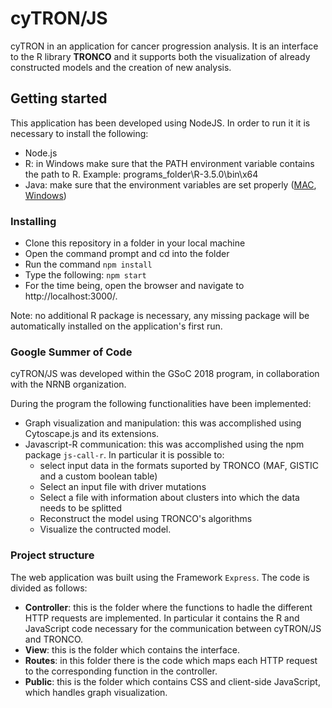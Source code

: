 # cyTRON/JS

cyTRON in an application for cancer progression analysis. It is an interface to the R library **TRONCO** and it supports both the visualization of already constructed models and the creation of new analysis. 

## Getting started
This application has been developed using NodeJS. In order to run it it is necessary to install the following:
* Node.js
* R: in Windows make sure that the PATH environment variable contains the path to R. Example: programs_folder\R-3.5.0\bin\x64
* Java: make sure that the environment variables are set properly ([MAC](https://www.ibm.com/support/knowledgecenter/en/SSPT3X_3.0.0/com.ibm.swg.im.infosphere.biginsights.install.doc/doc/install_install_r.html), [Windows](https://docs.oracle.com/javase/tutorial/essential/environment/paths.html))

### Installing

* Clone this repository in a folder in your local machine
* Open the command prompt and cd into the folder
* Run the command `npm install`
* Type the following: `npm start`
* For the time being, open the browser and navigate to http://localhost:3000/. 

Note: no additional R package is necessary, any missing package will be automatically installed on the application's first run.

### Google Summer of Code
cyTRON/JS was developed within the GSoC 2018 program, in collaboration with the NRNB organization.

During the program the following functionalities have been implemented:
 * Graph visualization and manipulation: this was accomplished using Cytoscape.js and its extensions.
 * Javascript-R communication: this was accomplished using the npm package `js-call-r`. In particular it is possible to: 
   * select input data in the formats suported by TRONCO (MAF, GISTIC and a custom boolean table)
   * Select an input file with driver mutations
   * Select a file with information about clusters into which the data needs to be splitted
   * Reconstruct the model using TRONCO's algorithms
   * Visualize the contructed model.

### Project structure
The web application was built using the Framework `Express`. The code is divided as follows:
* **Controller**: this is the folder where the functions to hadle the different HTTP requests are implemented. In particular it contains the R and JavaScript code necessary for the communication between cyTRON/JS and TRONCO.
* **View**: this is the folder which contains the interface.
* **Routes**: in this folder there is the code which maps each HTTP request to the corresponding function in the controller.
* **Public**: this is the folder which contains CSS and client-side JavaScript, which handles graph visualization.
